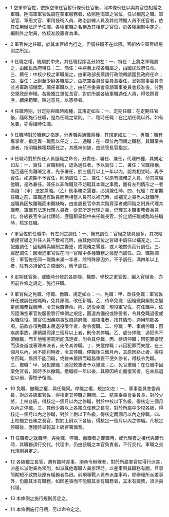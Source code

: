 * 1 空軍軍官佐，依照空軍任官暫行條例任官後，照本條例任以與其官位相當之軍職。陸海軍軍官佐調在空軍服務者，依照陸海軍之官位，任以相當之職。軍法官、軍用文官、軍用技術人員、政治訓練人員及其他聘僱人員不任官者，依其任用辦法逕予任職。各種軍職之名稱及其相當之官位，於各種編制中定之。編制外之附員，依核准設置者為準。

* 2 軍官佐之任職，於其本官組內行之，但調任職不在此限。官組依空軍官組規則之所定。

* 3 任職之權，統屬於中央，其任職程序區分如左：一、特任：上將之軍職屬之，由國民政府特任；二、簡任：中將至上校各職屬之，由國民政府任命。三、薦任：中校少校之軍職屬之，由軍政部長薦請行政院轉請國民政府任命；四、委任：上尉至少尉各職屬之，由航空委員會委員長委任，呈報軍事委員會並咨軍政部備案。薦任軍職以上，由航空委員會呈請軍事委員會核准後，分別交軍政部辦理。各級獨立單位長官，對於所屬各級軍職適任人員，得依照資序，績序範圍，陳述意見，以憑參者。

* 4 任職時期，分定期與臨時兩種，其規定如左：一、定期任職：在定期任官後，隨即施行任職，是為任職之常則。二、臨時任職：在定期任職以外，如有急要，亦得臨時任職。

* 5 任職時對於職務之指定，分專職與通職兩種，其規定如左：一、專職：職有專掌者，指定專一職務以任之；二、通職：在一單位內同類之職務，其職掌共通者，指明職務種類而任之，其應補何缺，由該管長官指定。

* 6 任職時對於所任人員服職之命令，分實任、署任、兼任，代理四種，其規定如左：一、實任：官職相稱，認為適任者，予以實任；二、署任：官職相稱，能否適任尚難確定者，先予署任，於三個月以上一年以內，認為相宜時，再予實任。如逾期不予實任，則須調任；三、兼任：以原有職務之人員，命其兼理他職，是為兼任。兼任以非隊職及不妨礙其本職之事務，而有左列情形之一者為限：（甲）法定兼職。（乙）應事務之需要，必須兼任時。四、代理：在定期任職之前，軍職遇有缺員而無相當人員可以補充時，或補充之員尚未就職時，或職員因故離職而未開缺時，由直屬長官命其次階資深者或同階之附員代理其職務。軍職有法定代理人員者，從其所定代理之員，仍理其本職事務者為兼代。各級長官令派代理時，應隨即呈報中央任職長官，於定期任職或臨時任職時，核定任職。

* 7 軍官佐於任職中，有左列之調任：一、補充調任：官組之缺員過多，其次階承接官組之升任人員不敷補充時，由其他同官位之官組中調任以補充之。二、配置調任：因組織與編制之變更，或職務之需要，或人地關係而行調任。三、經歷調任：因增進軍官佐在同一官階中各種職務之經歷而調任。四、職期調任：軍官佐任同一職務未滿一年者，除特殊原因外，不予調任，滿四年以上者，除有必須留任之原因外，應予調任。

* 8 定期任官後，或臨時分發於各部隊、機關、學校之軍官佐，編入官組後，亦照前各條之規定，施行任職。

* 9 軍官佐之免職、停職、撤職、規定如左：一、免職：甲、改任免職：軍官佐升任或調任他職時，免其原職，改任新職。乙、待命免職：因組織與編制之變更而職務裁撤時，令其免職侍命。丙、退役免職：現役軍官佐，在任職中，依照陸海空軍官佐服役暫行條例之規定，而退為備役或除役者，令其免職退役或免職除役。軍官佐因疾病事故自請辭職，經核准者，按其情形，適用前款各項。前款各項免職未屈退役限年者，得令復職。二、停職：甲、事病停職：因疾病事故，連續請假達三個月以上者，則令其停職。乙、處分停職：過犯尚不須撤職，而非他種懲罰所能滿足者，則令其停職。丙、待訊停職：因犯罪嫌疑而須查辦或審理未決者，先令其停職。丁、失蹤停職：非因犯罪而失蹤、在三個月以內，尚不能判明者，令其停職。停職後三個月內，其原因終止者，得核令回職，屆限不能回職，或雖未屆限而職務重要不便久停者，得核令免職。三、撤職：甲、過犯撤職：過犯較重者予以撤職；乙、免官撤職：在任職中因案免官者，同時予以撤職。撤職經一年以後，其原因終止而復官者，在未屆退役以前，得核予復職。

* 10 免職、撤職之權，與任職同。停職之權，規定如左：一、軍事委員會委員長，對於各級軍官佐，得核定其停職之期間。二、航空委員會委員長，對於少將，上校各級，得核定一個月以內之停職，對於中校以下各級，得核定三個月以內之停職。三、其他少將以上各獨立任務之長官，對於所屬中少校各級，得核定一個月以內之停職，對於上尉以下各級，得核定兩個月以內之停職。四、上校獨立任務之長官，對於上尉以下各級，得核定一個月以內之停職。凡核定停職後，應隨時呈報其上級官署備案。

* 11 任職者之就職時，與免職、停職、撤職者之卸職時，或代理者之接代與卸代時，其職務須行交代。代理中，仍由該職之本官負責者，不行交代。軍職之交代規則另定之。

* 12 各級獨立長官，遇有臨時差事，須命令辦理者，對於所屬軍官佐得行派差，派差以派附員為常則，如派其他專職人員辦理時，以差事與其職務有關，且事簡期短不致妨及原有職務者為限。前項專戰人員奉派差事時，除辦理所派差事外，仍服其本有職務，如因差事而不能服其本有職務者，其本有職務，須派員代理。

* 13 本條例之施行規則另定之。

* 14 本條例施行日期，另以命令定之。

